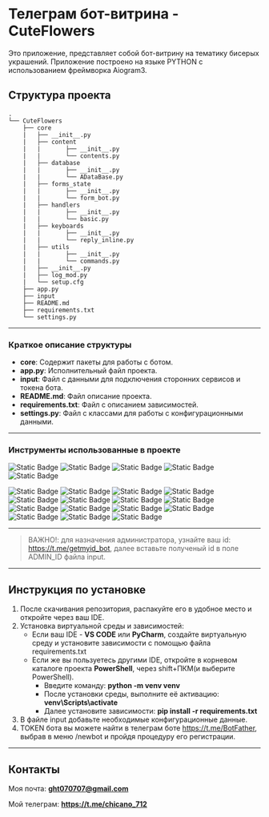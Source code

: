 # Телеграм бот-витрина - CuteFlowers

Это приложение, представляет собой бот-витрину на тематику бисерых украшений. Приложение построено на языке PYTHON с использованием фреймворка Aiogram3.

## Структура проекта

```
.
└── CuteFlowers
    ├── core
    |   ├── __init__.py
    |   ├── content
    |   |       ├── __init__.py
    |   |       └── contents.py
    |   ├── database
    |   |       ├── __init__.py
    |   |       └── ADataBase.py
    |   ├── forms_state
    |   |       ├── __init__.py
    |   |       └── form_bot.py
    |   ├── handlers
    |   |       ├── __init__.py
    |   |       └── basic.py
    |   ├── keyboards
    |   |       ├── __init__.py
    |   |       └── reply_inline.py
    |   ├── utils
    |   |       ├── __init__.py
    |   |       └── commands.py
    |   ├── __init__.py
    |   ├── log_mod.py
    |   └── setup.cfg
    ├── app.py
    ├── input
    ├── README.md
    ├── requirements.txt
    └── settings.py
```

___

### Краткое описание структуры

* **core**: Содержит пакеты для работы с ботом.
* **app.py**: Исполнительный файл проекта.
* **input**: Файл с данными для подключения сторонних сервисов и токена бота.
* **README.md**: Файл описание проекта.
* **requirements.txt**:  Файл с описанием зависимостей.
* **settings.py**: Файл с классами для работы с конфигурационными данными.

___

### Инструменты использованные в проекте

![Static Badge](https://img.shields.io/badge/build-3.3.0-brightgreen?style=flat-square&logo=3.3.0&label=aiogram&labelColor=blue&color=gray)
![Static Badge](https://img.shields.io/badge/build-10.3.0-brightgreen?style=flat-square&logo=environs&label=environs&labelColor=%23BBC6C8&color=%23DDBEAA)
![Static Badge](https://img.shields.io/badge/build-2.9.9-brightgreen?style=flat-square&logo=psycopg2-binary&label=psycopg2-binary&labelColor=yellow&color=black)
![Static Badge](https://img.shields.io/badge/build-0.29.0-brightgreen?style=flat-square&logo=asyncpg&label=asyncpg&labelColor=%23469597&color=%23E5E3E4)
![Static Badge](https://img.shields.io/badge/build-2024.1-brightgreen?style=flat-square&logo=pytz&label=pytz&labelColor=%237b994f&color=%23f0dff2)


![Static Badge](https://img.shields.io/badge/python-7.0.0-badgeContent?style=flat&logo=Flake8&logoColor=%2381BECE&label=Flake8&labelColor=black&color=white)
![Static Badge](https://img.shields.io/badge/python-0.0.8-badgeContent?style=flat&logo=Flake8-annotations-complexity&logoColor=%2381BECE&label=Flake8-annotations-complexity&labelColor=%23A59CD3&color=%234B2D9F)
![Static Badge](https://img.shields.io/badge/python-24.2.6-badgeContent?style=flat&logo=Flake8_bugbear&logoColor=%2381BECE&label=Flake8_bugbear&labelColor=%23677C77&color=%23E0EFEA)
![Static Badge](https://img.shields.io/badge/python-2.3.0-badgeContent?style=flat&logo=Flake8_builtins&logoColor=%2381BECE&label=Flake8_builtins&labelColor=%23EFB9AD&color=%23BC0000)
![Static Badge](https://img.shields.io/badge/python-3.14.0-badgeContent?style=flat&logo=Flake8_comprehensions&logoColor=%2381BECE&label=Flake8_comprehensions&labelColor=%23ffef03&color=%23ca540c)
![Static Badge](https://img.shields.io/badge/python-2.1.0-badgeContent?style=flat&logo=Flake8_commas&logoColor=%2381BECE&label=Flake8_commas&labelColor=%23C9D46C&color=%23338309)
![Static Badge](https://img.shields.io/badge/python-1.7.0-badgeContent?style=flat&logo=Flake8_docstrings&logoColor=%2381BECE&label=Flake8_docstrings&labelColor=%23015366&color=%23A7D1D2)
![Static Badge](https://img.shields.io/badge/python-1.5.0-badgeContent?style=flat&logo=Flake8_eradicate&logoColor=%2381BECE&label=Flake8_eradicate&labelColor=%23CEAD6D&color=%23E1DCE0)
![Static Badge](https://img.shields.io/badge/python-0.18.2-badgeContent?style=flat&logo=Flake8_import_order&logoColor=%2381BECE&label=Flake8_import_order&labelColor=%23806491&color=%23B9848C)
![Static Badge](https://img.shields.io/badge/python-2.1.0-badgeContent?style=flat&logo=Flake8_pep3101&logoColor=%2381BECE&label=Flake8_pep3101&labelColor=%23BC2041&color=%239E8279)
![Static Badge](https://img.shields.io/badge/python-5.0.0-badgeContent?style=flat&logo=Flake8_print&logoColor=%2381BECE&label=Flake8_print&labelColor=%23F38307&color=%23D5F2ED)
![Static Badge](https://img.shields.io/badge/python-0.3.0-badgeContent?style=flat&logo=Flake8_rst_docstrings&logoColor=%2381BECE&label=Flake8_rst_docstrings&labelColor=%23DE60CA&color=%23882380)
![Static Badge](https://img.shields.io/badge/python-0.3.0-badgeContent?style=flat&logo=Flake8_string_format&logoColor=%2381BECE&label=Flake8_string_format&labelColor=%236B99C3&color=%23022E66)
![Static Badge](https://img.shields.io/badge/python-0.3.0-badgeContent?style=flat&logo=Flake8_string_format&logoColor=%2381BECE&label=Flake8_string_format&labelColor=%23dde4ea&color=%236e7478)
![Static Badge](https://img.shields.io/badge/python-0.0.6-badgeContent?style=flat&logo=Flake8_variables_names&logoColor=%2381BECE&label=Flake8_variables_names&labelColor=%23adbf8f&color=%23788e3c)
___

> ВАЖНО!: для назначения администратора, узнайте ваш id: https://t.me/getmyid_bot, далее вставьте полученый id в поле ADMIN_ID файла input.

___

## Инструкция по установке

1. После скачивания репозитория, распакуйте его в удобное место и откройте через ваш IDE.
2. Установка виртуальной среды и зависимостей:
    * Если ваш IDE - **VS CODE** или **PyCharm**, создайте виртуальную среду и установите зависимости с помощью файла requirements.txt
    * Если же вы пользуетесь другими IDE, откройте в корневом каталоге проекта 
    **PowerShell**, через shift+ПКМ(и выберите PowerShell).
        * Введите команду: **python -m venv venv**
        * После установки среды, выполните её активацию: **venv\Scripts\activate**
        * Далее установите зависимости: **pip install -r requirements.txt**
3. В файле input добавьте необходимые конфигурационные данные.
4. TOKEN бота вы можете найти в телеграм боте https://t.me/BotFather, выбрав в меню /newbot и пройдя процедуру его регистрации.

___

## Контакты

Моя почта: **ght070707@gmail.com**

Мой телеграм: **https://t.me/chicano_712**
